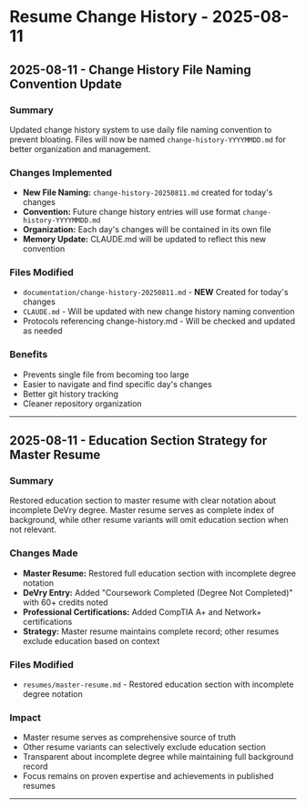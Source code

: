 # Resume Change History - 2025-08-11

## 2025-08-11 - Change History File Naming Convention Update

### Summary
Updated change history system to use daily file naming convention to prevent bloating. Files will now be named `change-history-YYYYMMDD.md` for better organization and management.

### Changes Implemented
- **New File Naming:** `change-history-20250811.md` created for today's changes
- **Convention:** Future change history entries will use format `change-history-YYYYMMDD.md`
- **Organization:** Each day's changes will be contained in its own file
- **Memory Update:** CLAUDE.md will be updated to reflect this new convention

### Files Modified
- `documentation/change-history-20250811.md` - **NEW** Created for today's changes
- `CLAUDE.md` - Will be updated with new change history naming convention
- Protocols referencing change-history.md - Will be checked and updated as needed

### Benefits
- Prevents single file from becoming too large
- Easier to navigate and find specific day's changes
- Better git history tracking
- Cleaner repository organization

---

## 2025-08-11 - Education Section Strategy for Master Resume

### Summary
Restored education section to master resume with clear notation about incomplete DeVry degree. Master resume serves as complete index of background, while other resume variants will omit education section when not relevant.

### Changes Made
- **Master Resume:** Restored full education section with incomplete degree notation
- **DeVry Entry:** Added "Coursework Completed (Degree Not Completed)" with 60+ credits noted
- **Professional Certifications:** Added CompTIA A+ and Network+ certifications
- **Strategy:** Master resume maintains complete record; other resumes exclude education based on context

### Files Modified
- `resumes/master-resume.md` - Restored education section with incomplete degree notation

### Impact
- Master resume serves as comprehensive source of truth
- Other resume variants can selectively exclude education section
- Transparent about incomplete degree while maintaining full background record
- Focus remains on proven expertise and achievements in published resumes

---
